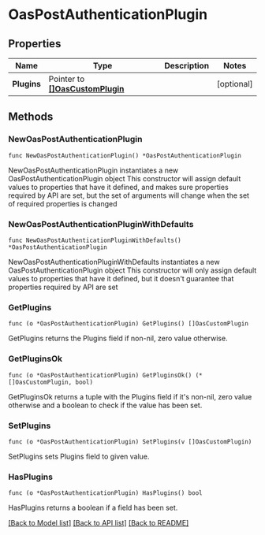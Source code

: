 # OasPostAuthenticationPlugin

## Properties

Name | Type | Description | Notes
------------ | ------------- | ------------- | -------------
**Plugins** | Pointer to [**[]OasCustomPlugin**](OasCustomPlugin.md) |  | [optional] 

## Methods

### NewOasPostAuthenticationPlugin

`func NewOasPostAuthenticationPlugin() *OasPostAuthenticationPlugin`

NewOasPostAuthenticationPlugin instantiates a new OasPostAuthenticationPlugin object
This constructor will assign default values to properties that have it defined,
and makes sure properties required by API are set, but the set of arguments
will change when the set of required properties is changed

### NewOasPostAuthenticationPluginWithDefaults

`func NewOasPostAuthenticationPluginWithDefaults() *OasPostAuthenticationPlugin`

NewOasPostAuthenticationPluginWithDefaults instantiates a new OasPostAuthenticationPlugin object
This constructor will only assign default values to properties that have it defined,
but it doesn't guarantee that properties required by API are set

### GetPlugins

`func (o *OasPostAuthenticationPlugin) GetPlugins() []OasCustomPlugin`

GetPlugins returns the Plugins field if non-nil, zero value otherwise.

### GetPluginsOk

`func (o *OasPostAuthenticationPlugin) GetPluginsOk() (*[]OasCustomPlugin, bool)`

GetPluginsOk returns a tuple with the Plugins field if it's non-nil, zero value otherwise
and a boolean to check if the value has been set.

### SetPlugins

`func (o *OasPostAuthenticationPlugin) SetPlugins(v []OasCustomPlugin)`

SetPlugins sets Plugins field to given value.

### HasPlugins

`func (o *OasPostAuthenticationPlugin) HasPlugins() bool`

HasPlugins returns a boolean if a field has been set.


[[Back to Model list]](../README.md#documentation-for-models) [[Back to API list]](../README.md#documentation-for-api-endpoints) [[Back to README]](../README.md)


